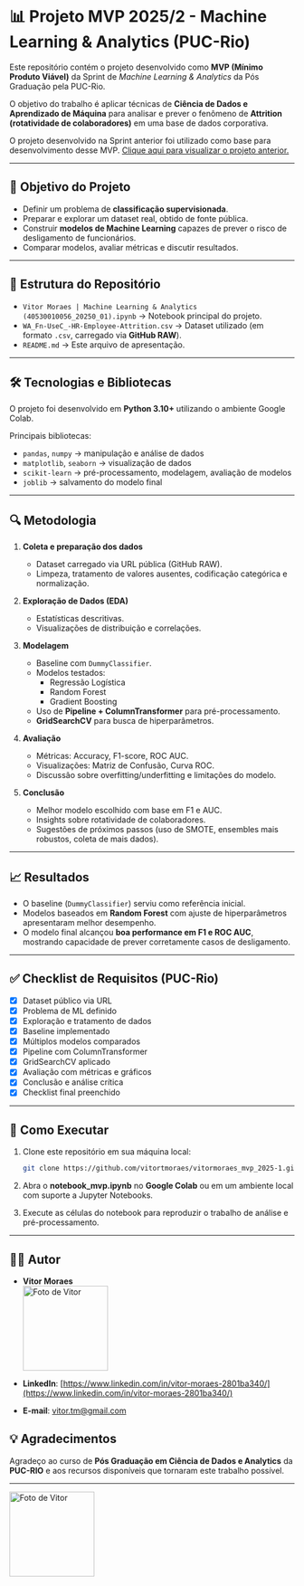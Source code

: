 # 📊 Projeto MVP 2025/2 - Machine Learning & Analytics (PUC-Rio)

Este repositório contém o projeto desenvolvido como **MVP (Mínimo Produto Viável)** da Sprint de *Machine Learning & Analytics* da Pós Graduação pela PUC-Rio.  

O objetivo do trabalho é aplicar técnicas de **Ciência de Dados e Aprendizado de Máquina** para analisar e prever o fenômeno de **Attrition (rotatividade de colaboradores)** em uma base de dados corporativa.

O projeto desenvolvido na Sprint anterior foi utilizado como base para desenvolvimento desse MVP. <a href="https://github.com/vitortmoraes/vitormoraes_mvp_2025-1.git">Clique aqui para visualizar o projeto anterior.</a>

---

## 🎯 Objetivo do Projeto
- Definir um problema de **classificação supervisionada**.  
- Preparar e explorar um dataset real, obtido de fonte pública.  
- Construir **modelos de Machine Learning** capazes de prever o risco de desligamento de funcionários.  
- Comparar modelos, avaliar métricas e discutir resultados.  

---

## 📂 Estrutura do Repositório
- `Vitor Moraes | Machine Learning & Analytics (40530010056_20250_01).ipynb` → Notebook principal do projeto.  
- `WA_Fn-UseC_-HR-Employee-Attrition.csv` → Dataset utilizado (em formato `.csv`, carregado via **GitHub RAW**).  
- `README.md` → Este arquivo de apresentação.  

---

## 🛠️ Tecnologias e Bibliotecas
O projeto foi desenvolvido em **Python 3.10+** utilizando o ambiente Google Colab.  

Principais bibliotecas:
- `pandas`, `numpy` → manipulação e análise de dados  
- `matplotlib`, `seaborn` → visualização de dados  
- `scikit-learn` → pré-processamento, modelagem, avaliação de modelos  
- `joblib` → salvamento do modelo final  

---

## 🔍 Metodologia
1. **Coleta e preparação dos dados**  
   - Dataset carregado via URL pública (GitHub RAW).  
   - Limpeza, tratamento de valores ausentes, codificação categórica e normalização.  

2. **Exploração de Dados (EDA)**  
   - Estatísticas descritivas.  
   - Visualizações de distribuição e correlações.  

3. **Modelagem**  
   - Baseline com `DummyClassifier`.  
   - Modelos testados:  
     - Regressão Logística  
     - Random Forest  
     - Gradient Boosting  
   - Uso de **Pipeline + ColumnTransformer** para pré-processamento.  
   - **GridSearchCV** para busca de hiperparâmetros.  

4. **Avaliação**  
   - Métricas: Accuracy, F1-score, ROC AUC.  
   - Visualizações: Matriz de Confusão, Curva ROC.  
   - Discussão sobre overfitting/underfitting e limitações do modelo.  

5. **Conclusão**  
   - Melhor modelo escolhido com base em F1 e AUC.  
   - Insights sobre rotatividade de colaboradores.  
   - Sugestões de próximos passos (uso de SMOTE, ensembles mais robustos, coleta de mais dados).  

---

## 📈 Resultados
- O baseline (`DummyClassifier`) serviu como referência inicial.  
- Modelos baseados em **Random Forest** com ajuste de hiperparâmetros apresentaram melhor desempenho.  
- O modelo final alcançou **boa performance em F1 e ROC AUC**, mostrando capacidade de prever corretamente casos de desligamento.  

---

## ✅ Checklist de Requisitos (PUC-Rio)
- [x] Dataset público via URL  
- [x] Problema de ML definido  
- [x] Exploração e tratamento de dados  
- [x] Baseline implementado  
- [x] Múltiplos modelos comparados  
- [x] Pipeline com ColumnTransformer  
- [x] GridSearchCV aplicado  
- [x] Avaliação com métricas e gráficos  
- [x] Conclusão e análise crítica  
- [x] Checklist final preenchido  

---

## 📌 Como Executar
1. Clone este repositório em sua máquina local:
    ```bash
    git clone https://github.com/vitortmoraes/vitormoraes_mvp_2025-1.git
    ```

2. Abra o **notebook_mvp.ipynb** no **Google Colab** ou em um ambiente local com suporte a Jupyter Notebooks.

3. Execute as células do notebook para reproduzir o trabalho de análise e pré-processamento.

---

## 👨‍💻 Autor
- **Vitor Moraes**  
  <img src="https://i.pinimg.com/1200x/1e/2a/03/1e2a033d11daf6346c6ce1df6f8b2dbb.jpg" alt="Foto de Vitor" width="150" height="150">

- **LinkedIn**: [https://www.linkedin.com/in/vitor-moraes-2801ba340/](https://www.linkedin.com/in/vitor-moraes-2801ba340/)
- **E-mail**: [vitor.tm@gmail.com](mailto:vitor.tm@gmail.com)

## 💡 Agradecimentos

Agradeço ao curso de **Pós Graduação em Ciência de Dados e Analytics** da **PUC-RIO** e aos recursos disponíveis que tornaram este trabalho possível.

---

<img src="https://reari.uff.br/wp-content/uploads/sites/171/2023/09/pucrio.png" alt="Foto de Vitor" width="150" height="150">
